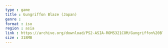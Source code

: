 ```yaml
---
type : game
title : Gungriffon Blaze (Japan)
genre : 
format : iso
region : asia
link : https://archive.org/download/PS2-ASIA-ROMS321COM/Gungriffon%20Blaze%20%28Japan%29.7z
size : 318MB
---
```

